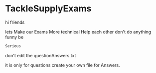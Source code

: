 # TackleSupplyExams

hi friends 

lets Make our Exams More technical
Help each other
don't do anything funny be 


```javascript
Serious
```

don't edit the questionAnswers.txt 

it is only for questions
create your own file for Answers.
